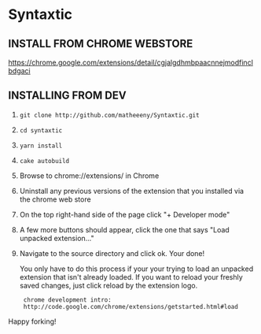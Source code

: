 Syntaxtic
=========

INSTALL FROM CHROME WEBSTORE
----------------------------
  https://chrome.google.com/extensions/detail/cgjalgdhmbpaacnnejmodfinclbdgaci

INSTALLING FROM DEV
--------------------

1. `git clone http://github.com/matheeeny/Syntaxtic.git`
1. `cd syntaxtic`
1. `yarn install`
1. `cake autobuild`

1. Browse to chrome://extensions/ in Chrome
2. Uninstall any previous versions of the extension that you installed via the chrome web store
3. On the top right-hand side of the page click "+ Developer mode"
4. A few more buttons should appear, click the one that says "Load unpacked extension..."
5. Navigate to the source directory and click ok.  Your done!

	You only have to do this process if your your trying to load an unpacked extension that isn't already loaded.
	If you want to reload your freshly saved changes, just click reload by the extension logo.

        chrome development intro:
        http://code.google.com/chrome/extensions/getstarted.html#load

Happy forking!
